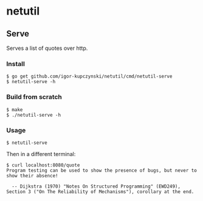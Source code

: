 # netutil

## Serve

Serves a list of quotes over http.

### Install

    $ go get github.com/igor-kupczynski/netutil/cmd/netutil-serve
    $ netutil-serve -h


### Build from scratch

    $ make
    $ ./netutil-serve -h


### Usage

    $ netutil-serve

Then in a different terminal:

    $ curl localhost:8080/quote
    Program testing can be used to show the presence of bugs, but never to show their absence!
    
      -- Dijkstra (1970) "Notes On Structured Programming" (EWD249), Section 3 ("On The Reliability of Mechanisms"), corollary at the end.
